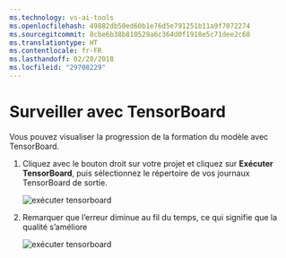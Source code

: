 ```yaml
---
ms.technology: vs-ai-tools
ms.openlocfilehash: 49882db50ed60b1e76d5e791251b11a9f7072274
ms.sourcegitcommit: 8cbe6b38b810529a6c364d0f1918e5c71dee2c68
ms.translationtype: HT
ms.contentlocale: fr-FR
ms.lasthandoff: 02/28/2018
ms.locfileid: "29708229"
---
```

# <a name="monitor-with-tensorboard"></a>Surveiller avec TensorBoard

Vous pouvez visualiser la progression de la formation du modèle avec TensorBoard.

1. Cliquez avec le bouton droit sur votre projet et cliquez sur **Exécuter TensorBoard**, puis sélectionnez le répertoire de vos journaux TensorBoard de sortie.

    ![exécuter tensorboard](media\monitor-tensorboard\run-tensorboard.png)

1. Remarquer que l’erreur diminue au fil du temps, ce qui signifie que la qualité s’améliore

    ![exécuter tensorboard](media\monitor-tensorboard\tensorboard.png)